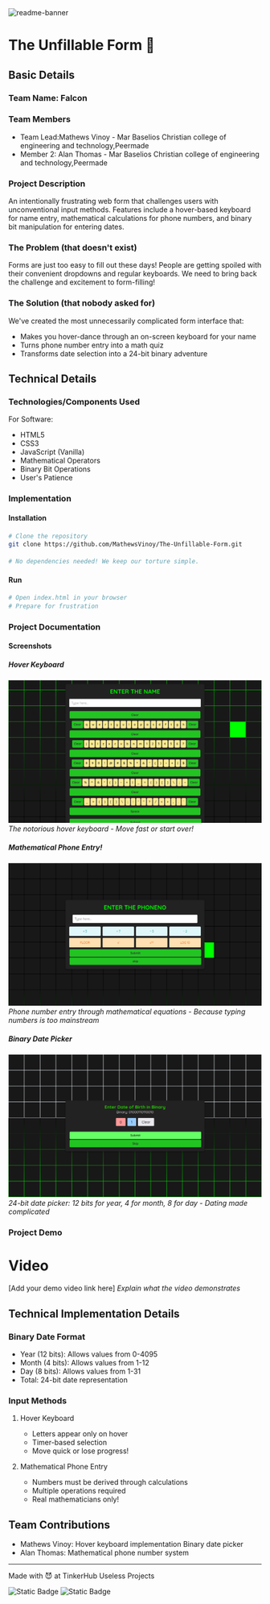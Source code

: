 <img width="1280" alt="readme-banner" src="https://github.com/user-attachments/assets/35332e92-44cb-425b-9dff-27bcf1023c6c">

# The Unfillable Form 🎯

## Basic Details

### Team Name: Falcon

### Team Members
- Team Lead:Mathews Vinoy - Mar Baselios Christian college of engineering and technology,Peermade
- Member 2: Alan Thomas - Mar Baselios Christian college of engineering and technology,Peermade

### Project Description
An intentionally frustrating web form that challenges users with unconventional input methods. Features include a hover-based keyboard for name entry, mathematical calculations for phone numbers, and binary bit manipulation for entering dates.

### The Problem (that doesn't exist)
Forms are just too easy to fill out these days! People are getting spoiled with their convenient dropdowns and regular keyboards. We need to bring back the challenge and excitement to form-filling!

### The Solution (that nobody asked for)
We've created the most unnecessarily complicated form interface that:
- Makes you hover-dance through an on-screen keyboard for your name
- Turns phone number entry into a math quiz
- Transforms date selection into a 24-bit binary adventure

## Technical Details

### Technologies/Components Used
For Software:
- HTML5
- CSS3
- JavaScript (Vanilla)
- Mathematical Operators
- Binary Bit Operations
- User's Patience

### Implementation

#### Installation
```bash
# Clone the repository
git clone https://github.com/MathewsVinoy/The-Unfillable-Form.git

# No dependencies needed! We keep our torture simple.
```

#### Run
```bash
# Open index.html in your browser
# Prepare for frustration
```

### Project Documentation

#### Screenshots

##### Hover Keyboard
![Screenshot1](https://github.com/MathewsVinoy/The-Unfillable-Form/blob/main/HoverKeyboard.png?raw=true)
*The notorious hover keyboard - Move fast or start over!*

##### Mathematical Phone Entry!
![Screenshot2](https://github.com/MathewsVinoy/The-Unfillable-Form/blob/main/MathematicalPhoneEntry.png?raw=true)
*Phone number entry through mathematical equations - Because typing numbers is too mainstream*

##### Binary Date Picker
![Screenshot3](https://github.com/MathewsVinoy/The-Unfillable-Form/blob/main/BinaryDatePicker.png?raw=true)
*24-bit date picker: 12 bits for year, 4 for month, 8 for day - Dating made complicated*

### Project Demo
# Video
[Add your demo video link here]
*Explain what the video demonstrates*

## Technical Implementation Details

### Binary Date Format
- Year (12 bits): Allows values from 0-4095
- Month (4 bits): Allows values from 1-12
- Day (8 bits): Allows values from 1-31
- Total: 24-bit date representation

### Input Methods
1. Hover Keyboard
   - Letters appear only on hover
   - Timer-based selection
   - Move quick or lose progress!

2. Mathematical Phone Entry
   - Numbers must be derived through calculations
   - Multiple operations required
   - Real mathematicians only!

## Team Contributions
- Mathews Vinoy: Hover keyboard implementation Binary date picker
- Alan Thomas:  Mathematical phone number system


---

Made with 😈 at TinkerHub Useless Projects

![Static Badge](https://img.shields.io/badge/TinkerHub-24?color=%23000000&link=https%3A%2F%2Fwww.tinkerhub.org%2F)
![Static Badge](https://img.shields.io/badge/UselessProject--24-24?link=https%3A%2F%2Fwww.tinkerhub.org%2Fevents%2FQ2Q1TQKX6Q%2FUseless%2520Projects)
